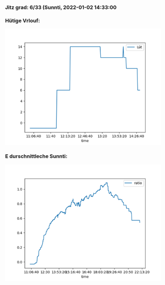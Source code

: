 ### Jitz grad: 6/33 (Sunnti, 2022-01-02 14:33:00

### Hütige Vrlouf:
![Graph](Today.png)

### E durschnittleche Sunnti:
![Graph](Sunnti.png)